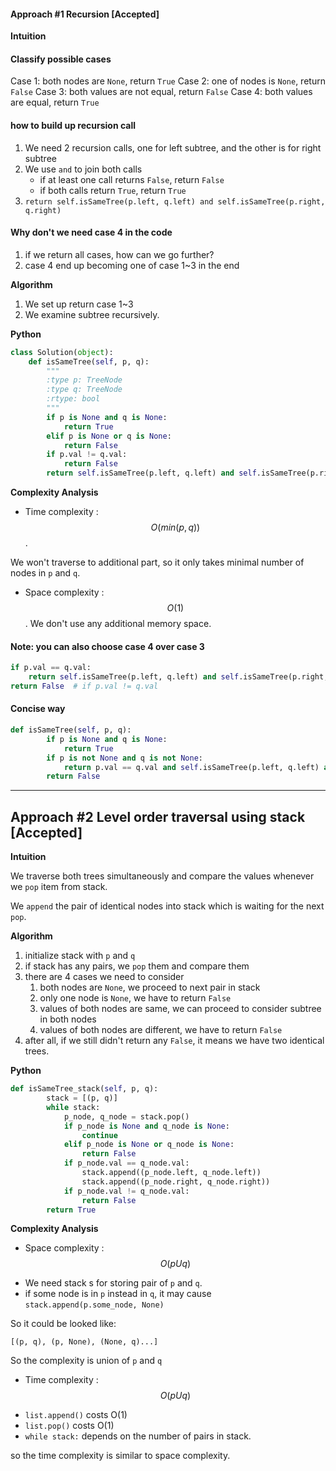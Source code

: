 #### Approach #1 Recursion [Accepted]

**Intuition**

#### Classify possible cases
Case 1: both nodes are `None`, return `True`
Case 2: one of nodes is `None`, return `False`
Case 3: both values are not equal, return `False`
Case 4: both values are equal, return `True`

#### how to build up recursion call

1. We need 2 recursion calls, one for left subtree, and the other is for right subtree
2. We use `and` to join both calls
    - if at least one call returns `False`, return `False`
    - if both calls return `True`, return `True`
3. ```return self.isSameTree(p.left, q.left) and self.isSameTree(p.right, q.right)```

#### Why don't we need case 4 in the code

1. if we return all cases, how can we go further?
2. case 4 end up becoming one of case 1~3 in the end


**Algorithm**

1. We set up return case 1~3
2. We examine subtree recursively.

**Python**

```python
class Solution(object):
    def isSameTree(self, p, q):
        """
        :type p: TreeNode
        :type q: TreeNode
        :rtype: bool
        """
        if p is None and q is None:
            return True
        elif p is None or q is None:
            return False
        if p.val != q.val:
            return False
        return self.isSameTree(p.left, q.left) and self.isSameTree(p.right, q.right)
```

**Complexity Analysis**

* Time complexity : $$O(min(p, q))$$.

We won't traverse to additional part, so it only takes minimal number of nodes in `p` and `q`.

* Space complexity : $$O(1)$$.
We don't use any additional memory space.

#### Note: you can also choose case 4 over case 3

```python
if p.val == q.val:
    return self.isSameTree(p.left, q.left) and self.isSameTree(p.right, q.right)
return False  # if p.val != q.val
``` 

#### Concise way

```python
def isSameTree(self, p, q):
        if p is None and q is None:
            return True
        if p is not None and q is not None:
            return p.val == q.val and self.isSameTree(p.left, q.left) and self.isSameTree(p.right, q.right)
        return False
```

---
## Approach #2 Level order traversal using stack  [Accepted]

**Intuition**

We traverse both trees simultaneously and compare the values whenever we `pop` item from stack.

We `append` the pair of identical nodes into stack which is waiting for the next `pop`.

**Algorithm**

1. initialize stack with `p` and `q`
2. if stack has any pairs, we `pop` them and compare them
3. there are 4 cases we need to consider
    1. both nodes are `None`, we proceed to next pair in stack
    2. only one node is `None`, we have to return `False`
    3. values of both nodes are same, we can proceed to consider subtree in both nodes
    4. values of both nodes are different, we have to return `False`
4. after all, if we still didn't return any `False`, it means we have two identical trees.


**Python**

```python
def isSameTree_stack(self, p, q):
        stack = [(p, q)]
        while stack:
            p_node, q_node = stack.pop()
            if p_node is None and q_node is None:
                continue
            elif p_node is None or q_node is None:
                return False
            if p_node.val == q_node.val:
                stack.append((p_node.left, q_node.left))
                stack.append((p_node.right, q_node.right))
            if p_node.val != q_node.val:
                return False
        return True
```

**Complexity Analysis**

* Space complexity : $$O(p U q)$$

- We need stack s for storing pair of `p` and `q`.
- if some node is in `p` instead in `q`, it may cause `stack.append(p.some_node, None)`

So it could be looked like:

`[(p, q), (p, None), (None, q)...]`

So the complexity is union of `p` and `q`

* Time complexity : $$O(p U q)$$

- `list.append()` costs O(1)
- `list.pop()` costs O(1)
- `while stack:` depends on the number of pairs in stack.

so the time complexity is similar to space complexity.


    